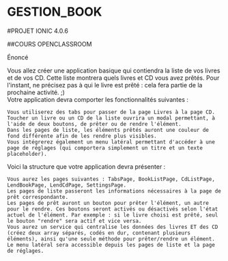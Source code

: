 # GESTION_BOOK


#PROJET IONIC 4.0.6

##COURS OPENCLASSROOM

Énoncé

Vous allez créer une application basique qui contiendra la liste de vos livres et de vos CD. Cette liste montrera quels livres et CD vous avez prêtés. Pour l'instant, ne précisez pas à qui le livre est prêté : cela fera partie de la prochaine activité. ;)  
Votre application devra comporter les fonctionnalités suivantes :

    Vous utiliserez des tabs pour passer de la page Livres à la page CD.
    Toucher un livre ou un CD de la liste ouvrira un modal permettant, à l'aide de deux boutons, de prêter ou de rendre l'élément.  
    Dans les pages de liste, les éléments prêtés auront une couleur de fond différente afin de les rendre plus visibles.
    Vous intégrerez également un menu latéral permettant d'accéder à une page de réglages (qui comportera simplement un titre et un texte placeholder).

Voici la structure que votre application devra présenter :

    Vous aurez les pages suivantes : TabsPage, BookListPage, CdListPage, LendBookPage, LendCdPage, SettingsPage.
    Les pages de liste passeront les informations nécessaires à la page de prêt correspondante.
    Les pages de prêt auront un bouton pour prêter l'élément, un autre pour le rendre. Ces boutons seront activés ou désactivés selon l'état actuel de l'élément. Par exemple : si le livre choisi est prêté, seul le bouton "rendre" sera actif et vice versa.
    Vous aurez un service qui centralise les données des livres ET des CD (créez deux array séparés, codés en dur, contenant plusieurs éléments), ainsi qu'une seule méthode pour prêter/rendre un élément.
    Le menu latéral sera accessible depuis les pages de liste et la page de réglages.


